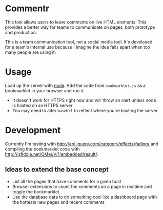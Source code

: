 # Commentr

This tool allows users to leave comments on live HTML elements. This provides a better way for teams to communicate on pages, both prototype and production.

This is a team communication tool, not a social media tool. It's developed for a team's internal use because I imagine the idea falls apart when too many people are using it.

# Usage

Load up the server with [node](http://nodejs.org/). Add the code from `bookmarklet.js` as a bookmarklet in your browser and run it.

* It doesn't work for HTTPS right now and will throw an alert unless node is hosted on an HTTPS server
* You may need to alter `baseUrl` to reflect where you're hosting the server

# Development

Currently I'm testing with http://api.jquery.com/category/effects/fading/
and compiling the bookmarklet code with http://jsfiddle.net/QMeuV/1/embedded/result/.

## Ideas to extend the base concept
* List all the pages that have comments for a given host
* Browser extensions to count the comments on a page in realtime and toggle the bookmarklet
* Use the database data to do something cool like a dashboard page with the hottests new pages and recent comments
